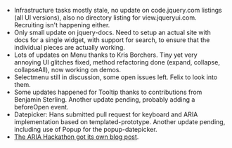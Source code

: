 * Infrastructure tasks mostly stale, no update on code.jquery.com listings (all UI versions), also no directory listing for view.jqueryui.com. Recruiting isn't happening either.
* Only small update on jquery-docs. Need to setup an actual site with docs for a single widget, with support for search, to ensure that the individual pieces are actually working.
* Lots of updates on Menu thanks to Kris Borchers. Tiny yet very annoying UI glitches fixed, method refactoring done (expand, collapse, collapseAll), now working on demos.
* Selectmenu still in discussion, some open issues left. Felix to look into them.
* Some updates happened for Tooltip thanks to contributions from Benjamin Sterling. Another update pending, probably adding a beforeOpen event.
* Datepicker: Hans submitted pull request for keyboard and ARIA implementation based on templated-prototype. Another update pending, including use of Popup for the popup-datepicker.
* [The ARIA Hackathon got its own blog post](http://blog.jqueryui.com/2011/07/aria-hackathon-summary/).
